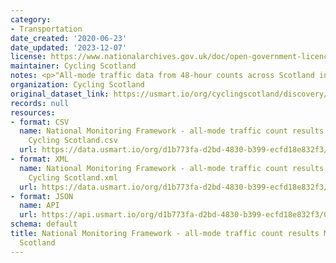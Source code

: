 ```yaml
---
category:
- Transportation
date_created: '2020-06-23'
date_updated: '2023-12-07'
license: https://www.nationalarchives.gov.uk/doc/open-government-licence/version/3/
maintainer: Cycling Scotland
notes: <p>"All-mode traffic data from 48-hour counts across Scotland in May 2019."</p>
organization: Cycling Scotland
original_dataset_link: https://usmart.io/org/cyclingscotland/discovery/discovery-view-detail/a5c396fb-6da0-420d-9732-459d5d717264
records: null
resources:
- format: CSV
  name: National Monitoring Framework - all-mode traffic count results May 2019 -
    Cycling Scotland.csv
  url: https://data.usmart.io/org/d1b773fa-d2bd-4830-b399-ecfd18e832f3/resource?resourceGUID=a5b2f602-d57e-4663-9d3b-efb56215e9ac
- format: XML
  name: National Monitoring Framework - all-mode traffic count results May 2019 -
    Cycling Scotland.xml
  url: https://data.usmart.io/org/d1b773fa-d2bd-4830-b399-ecfd18e832f3/resource?resourceGUID=31cc3c72-9b5c-444f-a5fb-2d509a2571b8
- format: JSON
  name: API
  url: https://api.usmart.io/org/d1b773fa-d2bd-4830-b399-ecfd18e832f3/03957166-062b-4c23-8fe0-836394541478/1/urql
schema: default
title: National Monitoring Framework - all-mode traffic count results May 2019 - Cycling
  Scotland
---
```

